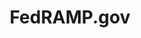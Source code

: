 ---
layout: home-new
body-class: home-new
permalink: /home-new/
title: FedRAMP.gov


hero-text-main: 
hero-text-sub: 
hero-secondary-text: 
first-hero-button: 
second-hero-button: 


first-main-title: Information for Our Partners

first-column-image: 
first-column-title: Cloud Service Providers
first-column-blurb: Provide your cloud service offering to the Federal Government
first-column-button: <a href="{{site.baseurl}}/cloud-service-providers/" class="partner-learn-more"><button>Learn More</button></a>



second-column-image: 
second-column-title: Agencies
second-column-blurb: Adopt secure innovative cloud services to meet your agency’s critical mission needs
second-column-button: <a href="/federal-agencies/" class="partner-learn-more"><button>Learn More</button></a>

third-column-image: 
third-column-title: Assessors
third-column-blurb: Assess cloud services to ensure they meet FedRAMP requirements
third-column-button: <a href="{{site.baseurl}}/assessors/" class="partner-learn-more"><button>Learn More</button></a>

fedramp-authorization-title: FedRAMP Authorization Process
fedramp-authorization-text: There are two ways to authorize a cloud service offering (CSO) through FedRAMP through an individual Agency or the Joint Authorization Board (JAB). 

fedramp-authorization-chart-desktop: fedramp-authorization-process-home-desktop.svg
fedramp-authorization-chart-tablet: fedramp-authorization-process-home-tablet.svg
fedramp-authorization-chart-mobile: fedramp-authorization-process-home-mobile.svg
fedramp-authorization-chart-alt-text: This is placeholder text.

fedramp-at-a-glance-title: FedRAMP at a Glance
at-a-glance-one-image: 
at-a-glance-one-title: Ready
at-a-glance-one-number: 22

at-a-glance-two-image: 
at-a-glance-two-title: In Process
at-a-glance-two-number: 54

at-a-glance-three-image: 
at-a-glance-three-title: Authorized
at-a-glance-three-number: 179

---